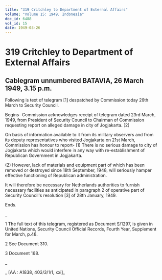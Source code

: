 ```yaml
---
title: "319 Critchley to Department of External Affairs"
volume: "Volume 15: 1949, Indonesia"
doc_id: 6488
vol_id: 15
date: 1949-03-26
---
```


# 319 Critchley to Department of External Affairs

## Cablegram unnumbered BATAVIA, 26 March 1949, 3.15 p.m.

Following is text of telegram [1] despatched by Commission today 26th March to Security Council.

Begins- Commission acknowledges receipt of telegram dated 23rd March, 1949, from President of Security Council to Chairman of Commission requesting report on alleged damage in city of Jogjakarta. [2]

On basis of information available to it from its military observers and from its deputy representatives who visited Jogjakarta on 21st March, Commission has honour to report- (1) There is no serious damage to city of Jogjakarta which would interfere in any way with re-establishment of Republican Government in Jogjakarta.

(2) However, lack of materials and equipment part of which has been removed or destroyed since 18th September, 1948, will seriously hamper effective functioning of Republican administration.

It will therefore be necessary for Netherlands authorities to furnish necessary facilities as anticipated in paragraph 2 of operative part of Security Council's resolution [3] of 28th January, 1949.

Ends.

_

1 The full text of this telegram, registered as Document S/1297, is given in United Nations, Security Council Official Records, Fourth Year, Supplement for March, p.48.

2 See Document 310.

3 Document 168.

_

_ [AA : A1838, 403/3/1/1, xxi]_

